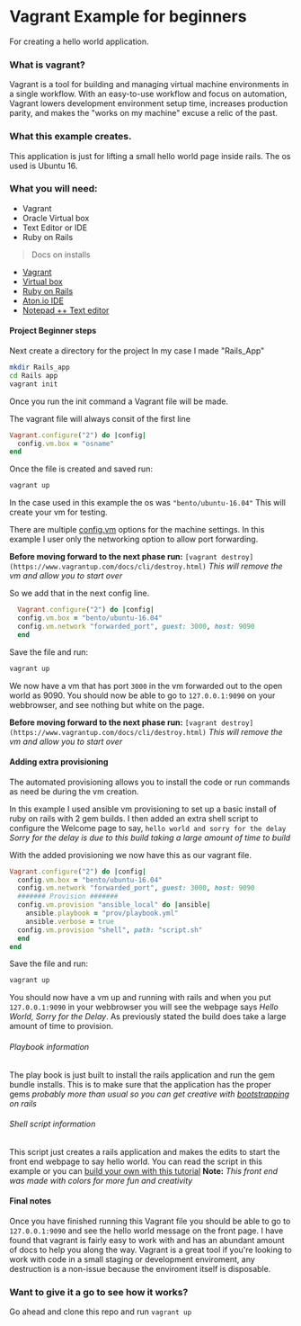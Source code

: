 # Vagrant Example for beginners

For creating a hello world application.

### What is vagrant?

Vagrant is a tool for building and managing virtual machine environments in a single workflow. With an easy-to-use workflow and focus on automation, Vagrant lowers development environment setup time, increases production parity, and makes the "works on my machine" excuse a relic of the past.

### What this example creates.

This application is just for lifting a small hello world page inside rails. The os used is Ubuntu 16.

### What you will need:
+ Vagrant
+ Oracle Virtual box
+ Text Editor or IDE
+ Ruby on Rails

> Docs on installs 
+ [Vagrant](https://www.vagrantup.com/docs/installation/)
+ [Virtual box](https://www.virtualbox.org/wiki/Downloads)
+ [Ruby on Rails](http://installrails.com/steps/choose_os)
+ [Aton.io IDE](https://atom.io/)
+ [Notepad ++ Text editor](https://notepad-plus-plus.org/download/v7.5.9.html)


#### Project Beginner steps
Next create a directory for the project
In my case I made "Rails_App"

```sh
mkdir Rails_app
cd Rails app
vagrant init
```
Once you run the init command a Vagrant file will be made.

The vagrant file will always consit of the first line

```ruby
Vagrant.configure("2") do |config|
  config.vm.box = "osname"
end
```
Once the file is created and saved run:

```sh
vagrant up
```

In the case used in this example the os was `"bento/ubuntu-16.04"`
This will create your vm for testing.

There are multiple [config.vm](https://www.vagrantup.com/docs/vagrantfile/machine_settings.html) options for the machine settings. In this example I user only the networking option to allow port forwarding.

**Before moving forward to the next phase run:** `[vagrant destroy](https://www.vagrantup.com/docs/cli/destroy.html)` 
_This will remove the vm and allow you to start over_

So we add that in the next config line.

```ruby
  Vagrant.configure("2") do |config|
  config.vm.box = "bento/ubuntu-16.04"
  config.vm.network "forwarded_port", guest: 3000, host: 9090
  end
```
Save the file and run:

```sh 
vagrant up
```

We now have a vm that has port `3000` in the vm forwarded out to the open world as 9090.
You should now be able to go to `127.0.0.1:9090` on your webbrowser, and see nothing but white on the page.

**Before moving forward to the next phase run:** `[vagrant destroy](https://www.vagrantup.com/docs/cli/destroy.html)` 
_This will remove the vm and allow you to start over_

#### Adding extra provisioning

The automated provisioning allows you to install the code or run commands as need be during the vm creation.

In this example I used ansible vm provisioning to set up a basic install of ruby on rails with 2 gem builds. I then added an extra shell script to configure the Welcome page to say, `hello world and sorry for the delay`  
_Sorry for the delay is due to this build taking a large amount of time to build_

With the added provisioning we now have this as our vagrant file.

```ruby
Vagrant.configure("2") do |config|
  config.vm.box = "bento/ubuntu-16.04"
  config.vm.network "forwarded_port", guest: 3000, host: 9090
  ####### Provision #######
  config.vm.provision "ansible_local" do |ansible|
    ansible.playbook = "prov/playbook.yml"
    ansible.verbose = true
  config.vm.provision "shell", path: "script.sh"
  end
end
``` 
Save the file and run:
```sh
vagrant up
```

You should now have a vm up and running with rails and when you put `127.0.0.1:9090` in your webbrowser you will see the webpage says _Hello World, Sorry for the Delay_. As previously stated the build does take a large amount of time to provision.


###### Playbook information

The play book is just built to install the rails application and run the gem bundle installs. This is to make sure that the application has the proper gems _probably more than usual so you can get creative with [bootstrapping](https://launchschool.com/blog/integrating-rails-and-bootstrap-part-1) on rails_

###### Shell script information

This script just creates a rails application and makes the edits to start the front end webpage to say hello world.
You can read the script in this example or you can [build your own with this tutorial](https://www.bogotobogo.com/RubyOnRails/RubyOnRails_HelloWorld_Rails.php)
**Note:** _This front end was made with colors for more fun and creativity_


#### Final notes

Once you have finished running this Vagrant file you should be able to go to `127.0.0.1:9090` and see the hello world message on the front page. I have found that vagrant is fairly easy to work with and has an abundant amount of docs to help you along the way. Vagrant is a great tool if you're looking to work with code in a small staging or development enviroment, any destruction is a non-issue because the enviroment itself is disposable.



### Want to give it a go to see how it works?

Go ahead and clone this repo and run `vagrant up`
